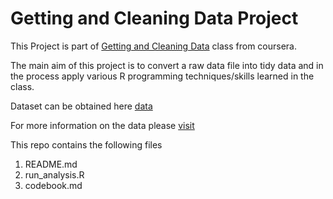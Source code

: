 Getting and Cleaning Data Project
=================================

This Project is part of [Getting and Cleaning Data](https://class.coursera.org/getdata-004) class from coursera.

The main aim of this project is to convert a raw data file into tidy data and in the process apply various R programming techniques/skills learned in the class. 

Dataset can be obtained here
[data](https://d396qusza40orc.cloudfront.net/getdata%2Fprojectfiles%2FUCI%20HAR%20Dataset.zip)

For more information on the data please [visit](http://archive.ics.uci.edu/ml/datasets/Human+Activity+Recognition+Using+Smartphones)



This repo contains the following files
<ol>
<li>README.md</li>
<li>run_analysis.R</li>
<li>codebook.md</li>
<ol>
